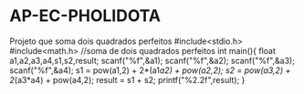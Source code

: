 # AP-EC-PHOLIDOTA
Projeto que soma dois quadrados perfeitos
#include<stdio.h>
#include<math.h>
//soma de  dois quadrados perfeitos
int main(){
	float a1,a2,a3,a4,s1,s2,result;
	scanf("%f",&a1);
	scanf("%f",&a2);
	scanf("%f",&a3);
	scanf("%f",&a4);
	s1 = pow(a1,2) + 2*(a1*a2) + pow(a2,2);
	s2 = pow(a3,2) + 2*(a3*a4) + pow(a4,2);
	result = s1 + s2;
	printf("%2.2f",result);
}
